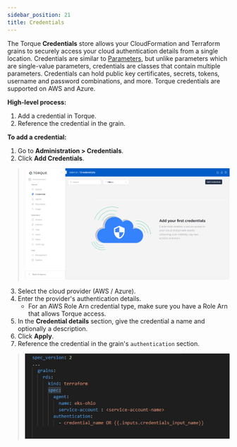 ```yaml
---
sidebar_position: 21
title: Credentials
---
```


The Torque __Credentials__ store allows your CloudFormation and Terraform grains to securely access your cloud authentication details from a single location. Credentials are similar to [Parameters](/admin-guide/params), but unlike parameters which are single-value parameters, credentials are classes that contain multiple parameters. Credentials can hold public key certificates, secrets, tokens, username and password combinations, and more. Torque credentials are supported on AWS and Azure.

__High-level process:__
1. Add a credential in Torque.
2. Reference the credential in the grain.


__To add a credential:__

1. Go to __Administration > Credentials__.
2. Click __Add Credentials__.
  > ![Locale Dropdown](/img/credentials.png)
3. Select the cloud provider (AWS / Azure).
4. Enter the provider's authentication details.
   * For an AWS Role Arn credential type, make sure you have a Role Arn that allows Torque access. 
5. In the __Credential details__ section, give the credential a name and optionally a description.
6. Click __Apply__.
7. Reference the credential in the grain's ```authentication``` section.
  > ![Locale Dropdown](/img/credential-reference.png)
